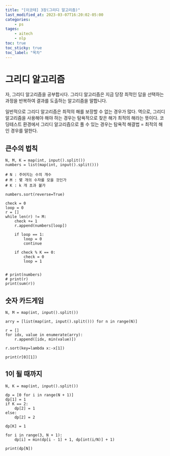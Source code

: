 ```yaml
---
title: "[이코테] 3장(그리디 알고리즘)"
last_modified_at: 2023-03-07T16:20:02-05:00
categories:
    - ps
tages:
    - aitech
    - nlp
toc: true
toc_sticky: true
toc_label: "목차"
---
```



# 그리디 알고리즘

자, 그리디 알고리즘을 공부합시다. 
그리디 알고리즘은 지금 당장 최적인 답을 선택하는 과정을 반복하여 결과를 도출하는 알고리즘을 말합니다.

일반적으로 그리디 알고리즘은 최적의 해를 보장할 수 없는 경우가 많다. 역으로, 그리디 알고리즘을 사용해야 해야 하는 경우는 탐욕적으로 찾은 해가 최적의 해라는 뜻이다. 코딩테스트 환경에서 그리디 알고리즘으로 풀 수 있는 경우는 탐욕적 해결법 = 최적의 해 인 경우를 말한다.




## 큰수의 법칙 

```
N, M, K = map(int, input().split())
numbers = list(map(int, input().split()))

# N : 주어지는 수의 개수
# M : 몇 개의 수자를 모을 것인가
# K : k 개 초과 불가

numbers.sort(reverse=True)

check = 0
loop = 0
r = []
while len(r) != M:
    check += 1
    r.append(numbers[loop])

    if loop == 1:
        loop = 0
        continue

    if check % K == 0:
        check = 0
        loop = 1


# print(numbers)
# print(r)
print(sum(r))

```

## 숫자 카드게임

```
N, M = map(int, input().split())

arry = [list(map(int, input().split())) for n in range(N)]

r = []
for idx, value in enumerate(arry):
    r.append([idx, min(value)])

r.sort(key=lambda x:-x[1])

print(r[0][1])
```

## 1이 될 때까지

```
N, K = map(int, input().split())

dp = [0 for i in range(N + 1)]
dp[1] = 1
if K == 2:
    dp[2] = 1
else:
    dp[2] = 2

dp[K] = 1

for i in range(3, N + 1):
    dp[i] = min(dp[i - 1] + 1, dp[int(i/N)] + 1)

print(dp[N])
```



<br>
<br>
<br>
<br>

<br>
<br>
<br>
<br>



